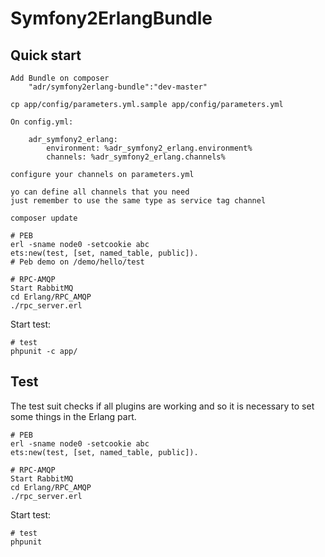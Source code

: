 Symfony2ErlangBundle
====================

Quick start
-----------
    Add Bundle on composer
        "adr/symfony2erlang-bundle":"dev-master"

    cp app/config/parameters.yml.sample app/config/parameters.yml

    On config.yml:

        adr_symfony2_erlang:
            environment: %adr_symfony2_erlang.environment%
            channels: %adr_symfony2_erlang.channels%

    configure your channels on parameters.yml

    yo can define all channels that you need
    just remember to use the same type as service tag channel

    composer update

    # PEB
    erl -sname node0 -setcookie abc
    ets:new(test, [set, named_table, public]).
    # Peb demo on /demo/hello/test

    # RPC-AMQP
    Start RabbitMQ
    cd Erlang/RPC_AMQP
    ./rpc_server.erl

Start test:

    # test
    phpunit -c app/

Test
----
The test suit checks if all plugins are working and so it is necessary to set some things in the Erlang part.

    # PEB
    erl -sname node0 -setcookie abc
    ets:new(test, [set, named_table, public]).

    # RPC-AMQP
    Start RabbitMQ
    cd Erlang/RPC_AMQP
    ./rpc_server.erl

Start test:

    # test
    phpunit

